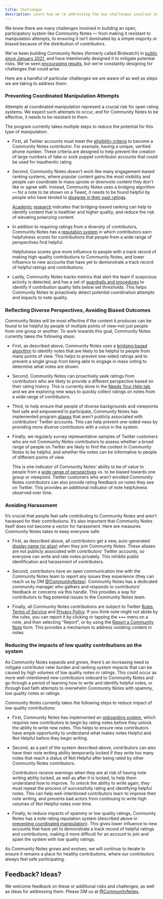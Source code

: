 ```yaml
---
title: Challenges
description: Learn how we're addressing the key challenges involved in building an open, participatory system like Community Notes.
---
```


We know there are many challenges involved in building an open, participatory system like Community Notes — from making it resistant to manipulation attempts, to ensuring it isn’t dominated by a simple majority or biased because of the distribution of contributors.

We've been building Community Notes (formerly called Birdwatch) in [public since January 2021](https://blog.twitter.com/en_us/topics/product/2021/introducing-birdwatch-a-community-based-approach-to-misinformation), and have intentionally designed it to mitigate potential risks. We've seen [encouraging results](https://blog.twitter.com/en_us/topics/product/2022/birdwatch-getting-new-onboarding-process-more-visible-notes), but we're constantly designing for challenges that could arise.

Here are a handful of particular challenges we are aware of as well as steps we are taking to address them:

### Preventing Coordinated Manipulation Attempts

Attempts at coordinated manipulation represent a crucial risk for open rating systems. We expect such attempts to occur, and for Community Notes to be effective, it needs to be resistant to them.

The program currently takes multiple steps to reduce the potential for this type of manipulation:

- First, all Twitter accounts must meet the [eligibility criteria](../signup) to become a Community Notes contributor. For example, having a unique, verified phone number. These criteria are designed to help prevent the creation of large numbers of fake or sock puppet contributor accounts that could be used for inauthentic rating.
- Second, Community Notes doesn't work like many engagement-based ranking systems, where popular content gains the most visibility and people can coordinate to mass upvote or downvote content they don't like or agree with. Instead, Community Notes uses a bridging algorithm — for a note to be shown on a Tweet, it needs to be found helpful by people who have tended to [disagree in their past ratings](../diversity).

  [Academic](https://www.belfercenter.org/publication/bridging-based-ranking) [research](https://www.google.com/books/edition/Breaking_the_Social_Media_Prism/ORMCEAAAQBAJ?hl=en&gbpv=0) indicates that bridging-based ranking can help to identify content that is healthier and higher quality, and reduce the risk of elevating polarizing content.

- In addition to requiring ratings from a diversity of contributors, Community Notes has a [reputation system](../contributor-scores/) in which contributors earn helpfulness scores for contributions that people from a wide range of perspectives find helpful.

  Helpfulness scores give more influence to people with a track record of making high-quality contributions to Community Notes, and lower influence to new accounts that have yet to demonstrate a track record of helpful ratings and contributions.

- Lastly, Community Notes tracks metrics that alert the team if suspicious activity is detected, and has a set of [guardrails and procedures](../guardrails) to identify if contribution quality falls below set thresholds. This helps Community Notes to proactively detect potential coordination attempts and impacts to note quality.

### Reflecting Diverse Perspectives, Avoiding Biased Outcomes

Community Notes will be most effective if the context it produces can be found to be helpful by people of multiple points of view–not just people from one group or another. To work towards this goal, Community Notes currently takes the following steps:

- First, as described above, Community Notes uses a [bridging based algorithm](../note-ranking) to identify notes that are likely to be helpful to people from many points of view. This helps to prevent one-sided ratings and to prevent a single group from being able to engage in mass voting to determine what notes are shown.

- Second, Community Notes can proactively seek ratings from contributors who are likely to provide a different perspective based on their rating history. This is currently done in the [Needs Your Help tab](../rating-notes), and we are exploring new ways to quickly collect ratings on notes from a wide range of contributors.

- Third, to help ensure that people of diverse backgrounds and viewpoints feel safe and empowered to participate, Community Notes has implemented program [aliases](../aliases) that aren’t publicly associated with contributors’ Twitter accounts. This can help prevent one-sided-ness by providing more diverse contributors with a voice in the system.

- Finally, we regularly survey representative samples of Twitter customers who are not Community Notes contributors to assess whether a broad range of people on Twitter are likely to find the context in Community Notes to be helpful, and whether the notes can be informative to people of different points of view.

  This is one indicator of Community Notes' ability to be of value to people from a [wide range of perspectives](../diversity/) vs. to be biased towards one group or viewpoint. Twitter customers who aren’t enrolled Community Notes contributors can also provide rating feedback on notes they see on Twitter. This provides an additional indicator of note helpfulness observed over time.

### Avoiding Harassment

It’s crucial that people feel safe contributing to Community Notes and aren’t harassed for their contributions. It’s also important that Community Notes itself does not become a vector for harassment. Here are measures Community Notes takes to keep everyone safe:

- First, as described above, all contributors get a new, auto-generated [display name (or alias)](../aliases) when they join Community Notes. These aliases are not publicly associated with contributors’ Twitter accounts, so everyone can write and rate notes privately. This inhibits public identification and harassment of contributors.

- Second, contributors have an open communication line with the Community Notes team to report any issues they experience (they can reach us by DM [@CommunityNotes](https://twitter.com/communitynotes)). Community Notes has a dedicated community manager who gathers and responds to contributors’ feedback or concerns via this handle. This provides a way for contributors to flag potential issues to the Community Notes team.

- Finally, all Community Notes contributions are subject to Twitter [Rules](https://help.twitter.com/rules-and-policies/twitter-rules), [Terms of Service](https://twitter.com/tos) and [Privacy Policy](https://twitter.com/privacy). If you think note might not abide by the rules, you can report it by clicking or tapping the ••• menu on a note, and then selecting "Report”, or by using the [Report a Community Note](https://help.twitter.com/en/forms/community-note) form. This provides a mechanism to address violating content in notes.

### Reducing the impacts of low quality contributions on the system

As Community Notes expands and grows, there's an increasing need to mitigate contributor rater burden and ranking system impacts that can be caused by high volumes of low quality notes or ratings. This could occur as more well-intentioned new contributors onboard to Community Notes and go through a period of learning how to write and identify helpful notes, or through bad faith attempts to overwhelm Community Notes with spammy, low quality notes or ratings.

Community Notes currently takes the following steps to reduce impact of low quality contributions:

- First, Community Notes has implemented an [onboarding system](../writing-ability), which requires new contributors to begin by rating notes before they unlock the ability to write new notes. This helps to ensure new contributors have ample opportunity to understand what makes notes Helpful and Not Helpful before they begin writing.
- Second, as a part of the system described above, contributors can also have their note writing ability temporarily locked if they write too many notes that reach a status of Not Helpful after being rated by other Community Notes contributors.

  Contributors receive warnings when they are at risk of having note writing ability locked, as well as after it is locked, to help them understand how to improve. To unlock the ability to write again, they must repeat the process of successfully rating and identifying helpful notes. This can help well-intentioned contributors learn to improve their note writing, and prevents bad actors from continuing to write high volumes of Not Helpful notes over time.

- Finally, to reduce impacts of spammy or low quality ratings, Community Notes has a note rating reputation system (described above in [preventing coordinated manipulation](#preventing-coordinated-manipulation-attempts)). This gives lower influence to new accounts that have yet to demonstrate a track record of helpful ratings and contributions, making it more difficult for an account to join and spam the system with low quality ratings.

As Community Notes grows and evolves, we will continue to iterate to ensure it remains a place for healthy contributions, where our contributors always feel safe participating.

## Feedback? Ideas?

We welcome feedback on these or additional risks and challenges, as well as ideas for addressing them. Please DM us at [@CommunityNotes](http://twitter.com/communitynotes).
